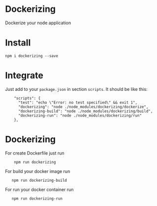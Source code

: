 Dockerizing
===========

Dockerize your node application

# Install

```npm i dockerizing --save```

# Integrate

Just add to your `package.json` in section `scripts`. It should be like this:

```
    "scripts": {
      "test": "echo \"Error: no test specified\" && exit 1",
      "dockerizing": "node ./node_modules/dockerizing/dockerize",
      "dockerizing-build": "node ./node_modules/dockerizing/build",
      "dockerizing-run": "node ./node_modules/dockerizing/run"
    },
```

# Dockerizing

For create Dockerfile just run
```
    npm run dockerizing
```

For build your docker image run

```
   npm run dockerizing-build
```

For run your docker container run

```
   npm run dockerizing-run
```


